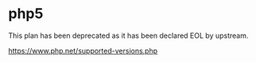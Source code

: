 # php5

This plan has been deprecated as it has been declared EOL by upstream.

https://www.php.net/supported-versions.php
